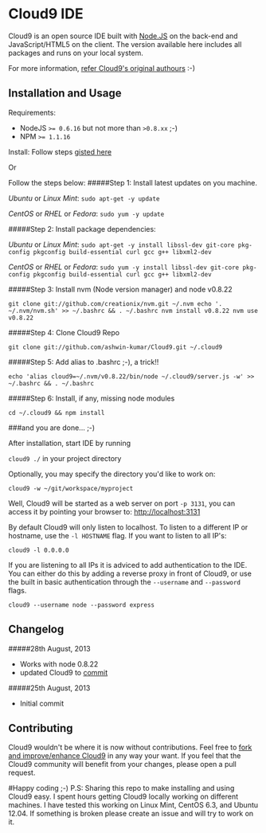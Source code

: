 # Cloud9 IDE

Cloud9 is an open source IDE built with [Node.JS](http://nodejs.org/) on the back-end and JavaScript/HTML5 on the client. The version available here includes all packages and runs on your local system.

For more information, [refer Cloud9's original authours](https://github.com/ajaxorg/cloud9) :-) 


## Installation and Usage

Requirements:

  * NodeJS `>= 0.6.16` but not more than `>0.8.xx` ;-)
  * NPM `>= 1.1.16`

Install:
Follow steps [gisted here](https://gist.github.com/ashwin-kumar/6333792)

Or

Follow the steps below:
#####Step 1:
Install latest updates on you machine. 

_Ubuntu_ or _Linux Mint_:
`sudo apt-get -y update`

_CentOS_ or _RHEL_ or _Fedora_: `sudo yum -y update`

#####Step 2:
Install package dependencies:

 _Ubuntu_ or _Linux Mint_: `sudo apt-get -y install libssl-dev git-core pkg-config pkgconfig build-essential curl gcc g++ libxml2-dev`
 
_CentOS_ or _RHEL_ or _Fedora_: `sudo yum -y install libssl-dev git-core pkg-config pkgconfig build-essential curl gcc g++ libxml2-dev`

#####Step 3:
Install nvm (Node version manager) and node v0.8.22

`git clone git://github.com/creationix/nvm.git ~/.nvm
echo '. ~/.nvm/nvm.sh' >> ~/.bashrc && . ~/.bashrc
nvm install v0.8.22
nvm use v0.8.22`

#####Step 4:
Clone Cloud9 Repo

`git clone git://github.com/ashwin-kumar/Cloud9.git ~/.cloud9`

#####Step 5:
Add alias to .bashrc ;-), a trick!!

`echo 'alias cloud9=~/.nvm/v0.8.22/bin/node ~/.cloud9/server.js -w' >> ~/.bashrc && . ~/.bashrc`

#####Step 6:
Install, if any, missing node modules

`cd ~/.cloud9 && npm install`

###and you are done... ;-) 


After installation, start IDE by running 

`cloud9 ./` in your project directory

Optionally, you may specify the directory you'd like to work on:

`cloud9 -w ~/git/workspace/myproject`

Well, Cloud9 will be started as a web server on port `-p 3131`, you can access it by
pointing your browser to: [http://localhost:3131](http://localhost:3131)

By default Cloud9 will only listen to localhost.
To listen to a different IP or hostname, use the `-l HOSTNAME` flag.
If you want to listen to all IP's:

`cloud9 -l 0.0.0.0`


If you are listening to all IPs it is adviced to add authentication to the IDE.
You can either do this by adding a reverse proxy in front of Cloud9,
or use the built in basic authentication through the `--username` and `--password` flags.

`cloud9 --username node --password express`

## Changelog
#####28th August, 2013
- Works with node 0.8.22
- updated Cloud9 to [commit](https://github.com/ajaxorg/cloud9/tree/4bfa8f805a01760f8ed44f8219bb6bceae155cf4)

#####25th August, 2013
- Initial commit

## Contributing
Cloud9 wouldn't be where it is now without contributions. Feel free to [fork and improve/enhance Cloud9](https://github.com/ajaxorg/cloud9) in any way your want. If you feel that the Cloud9 community will benefit from your changes, please open a pull request. 

#Happy coding ;-) 
P.S: Sharing this repo to make installing and using Cloud9 easy. I spent hours getting Cloud9 locally working on different machines. I have tested this working on Linux Mint, CentOS 6.3, and Ubuntu 12.04. If something is broken please create an issue and will try to work on it. 